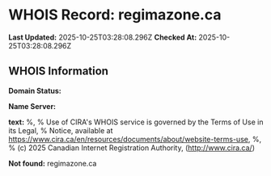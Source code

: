 # WHOIS Record: regimazone.ca

**Last Updated:** 2025-10-25T03:28:08.296Z
**Checked At:** 2025-10-25T03:28:08.296Z

## WHOIS Information

**Domain Status:** 

**Name Server:** 

**text:** %, % Use of CIRA's WHOIS service is governed by the Terms of Use in its Legal, % Notice, available at https://www.cira.ca/en/resources/documents/about/website-terms-use, %, % (c) 2025 Canadian Internet Registration Authority, (http://www.cira.ca/)

**Not found:** regimazone.ca

